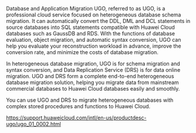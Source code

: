 Database and Application Migration UGO, referred to as UGO, is a professional cloud service focused on heterogeneous database schema migration. It can automatically convert the DDL, DML and DCL statements in source databases into SQL statements compatible with Huawei Cloud databases such as GaussDB and RDS. With the functions of database evaluation, object migration, and automatic syntax conversion, UGO can help you evaluate your reconstruction workload in advance, improve the conversion rate, and minimize the costs of database migration.

In heterogeneous database migration, UGO is for schema migration and syntax conversion, and Data Replication Service (DRS) is for data online migration. UGO and DRS form a complete end-to-end heterogeneous database migration solution, helping you migrate data from mainstream commercial databases to Huawei Cloud databases easily and smoothly.

You can use UGO and DRS to migrate heterogeneous databases with complex stored procedures and functions to Huawei Cloud.

https://support.huaweicloud.com/intl/en-us/productdesc-ugo/ugo_01_0002.html
